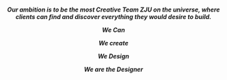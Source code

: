 
<h5 align ="center"><p class="p1">Our ambition is to be the most Creative Team ZJU on the universe, where clients can find and discover everything they would desire to build.</p>
<p class="p2"> We Can</p>
<p class="p3">We create
<p class="p3">We Design</p>
<p class="p3">We are the Designer</p></h5>